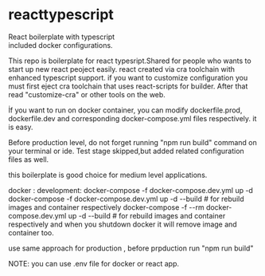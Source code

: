 # reacttypescript
React boilerplate with typescript  
included docker configurations. 


This repo is boilerplate for react typesript.Shared for people who wants to start up new react peoject easily. 
react created via cra toolchain with enhanced typescript support. if you want to customize configuration you must first eject cra toolchain that uses react-scripts for builder. After that read "customize-cra" or other tools on the web. 

İf you want to run on docker container, you can modify dockerfile.prod, dockerfile.dev and corresponding docker-compose.yml files respectively. 
it is easy. 

Before production level, do not forget running "npm run build" command on your terminal or ide. 
Test stage skipped,but added related configuration files as well. 

this boilerplate is good choice for medium level applications. 

docker : 
development: 
docker-compose -f docker-compose.dev.yml up -d 
docker-compose -f docker-compose.dev.yml up -d --build # for rebuild images and container respectively 
docker-compose -f --rm docker-compose.dev.yml up -d --build # for rebuild images and container respectively and when you shutdown docker it will remove image and container too. 

use same approach for production , before prpduction run "npm run build" 

NOTE: you can use .env file for docker or react app.
